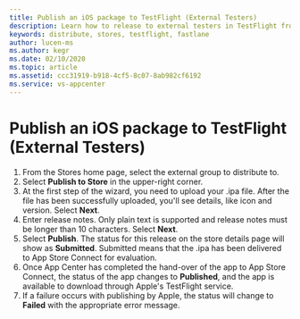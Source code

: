 ```yaml
---
title: Publish an iOS package to TestFlight (External Testers)
description: Learn how to release to external testers in TestFlight from App Center
keywords: distribute, stores, testflight, fastlane
author: lucen-ms
ms.author: kegr
ms.date: 02/10/2020
ms.topic: article
ms.assetid: ccc31919-b918-4cf5-8c07-8ab982cf6192
ms.service: vs-appcenter
---
```


# Publish an iOS package to TestFlight (External Testers)
1. From the Stores home page, select the external group to distribute to.
2. Select **Publish to Store** in the upper-right corner.
3. At the first step of the wizard, you need to upload your .ipa file. After the file has been successfully uploaded, you'll see details, like icon and version. Select **Next**.
4. Enter release notes. Only plain text is supported and release notes must be longer than 10 characters. Select **Next**.
5. Select **Publish**. The status for this release on the store details page will show as **Submitted**. Submitted means that the .ipa has been delivered to App Store Connect for evaluation.
6. Once App Center has completed the hand-over of the app to App Store Connect, the status of the app changes to **Published**, and the app is available to download through Apple's TestFlight service.
7. If a failure occurs with publishing by Apple, the status will change to **Failed** with the appropriate error message.
